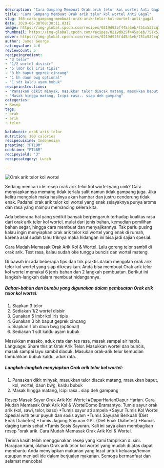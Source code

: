 ```yaml
---
description: "Cara Gampang Membuat Orak arik telor kol wortel Anti Gagal"
title: "Cara Gampang Membuat Orak arik telor kol wortel Anti Gagal"
slug: 366-cara-gampang-membuat-orak-arik-telor-kol-wortel-anti-gagal
date: 2020-06-30T08:30:11.831Z
image: https://img-global.cpcdn.com/recipes/0219d925f445a6eb/751x532cq70/orak-arik-telor-kol-wortel-foto-resep-utama.jpg
thumbnail: https://img-global.cpcdn.com/recipes/0219d925f445a6eb/751x532cq70/orak-arik-telor-kol-wortel-foto-resep-utama.jpg
cover: https://img-global.cpcdn.com/recipes/0219d925f445a6eb/751x532cq70/orak-arik-telor-kol-wortel-foto-resep-utama.jpg
author: James George
ratingvalue: 4.6
reviewcount: 5
recipeingredient:
- "3 telor"
- "1/2 wortel disisir"
- "5 lmbr kol iris tipis"
- "3 bh baput geprek cincang"
- "1 bh daun bwg optional"
- "1 sdt kaldu ayam bubuk"
recipeinstructions:
- "Panaskan dikit minyak, masukkan telor diacak matang, masukkan baput, kol, wortel, daun bwg, kaldu bubuk"
- "Masak hingga matang, Icipi rasa.. siap deh gampang"
categories:
- Resep
tags:
- orak
- arik
- telor

katakunci: orak arik telor 
nutrition: 100 calories
recipecuisine: Indonesian
preptime: "PT19M"
cooktime: "PT48M"
recipeyield: "3"
recipecategory: Lunch

---
```



![Orak arik telor kol wortel](https://img-global.cpcdn.com/recipes/0219d925f445a6eb/751x532cq70/orak-arik-telor-kol-wortel-foto-resep-utama.jpg)

Sedang mencari ide resep orak arik telor kol wortel yang unik? Cara menyiapkannya memang tidak terlalu sulit namun tidak gampang juga. Jika keliru mengolah maka hasilnya akan hambar dan justru cenderung tidak enak. Padahal orak arik telor kol wortel yang enak selayaknya punya aroma dan rasa yang mampu memancing selera kita.

Ada beberapa hal yang sedikit banyak berpengaruh terhadap kualitas rasa dari orak arik telor kol wortel, mulai dari jenis bahan, kemudian pemilihan bahan segar, hingga cara membuat dan menyajikannya. Tak perlu pusing kalau ingin menyiapkan orak arik telor kol wortel yang enak di rumah, karena asal sudah tahu triknya maka hidangan ini bisa jadi sajian spesial.

Cara Mudah Memasak Orak Arik Kol &amp; Wortel. Lalu goreng telor sambil di orak arik. Test rasa, kalau sudah oke tunggu buncis dan wortel mateng.


Di bawah ini ada beberapa tips dan trik praktis dalam mengolah orak arik telor kol wortel yang siap dikreasikan. Anda bisa membuat Orak arik telor kol wortel memakai 6 jenis bahan dan 2 langkah pembuatan. Berikut ini langkah-langkah dalam membuat hidangannya.

<!--inarticleads1-->

##### Bahan-bahan dan bumbu yang digunakan dalam pembuatan Orak arik telor kol wortel:

1. Siapkan 3 telor
1. Sediakan 1/2 wortel disisir
1. Gunakan 5 lmbr kol iris tipis
1. Gunakan 3 bh baput geprek cincang
1. Siapkan 1 bh daun bwg (optional)
1. Sediakan 1 sdt kaldu ayam bubuk


Masukkan masako, aduk rata dan tes rasa, masak sampai air habis. Language: Share this at Orak Arik Telor. Masukkan wortel dan buncis, masak sampai layu sambil diaduk. Masukan orak-arik telur kemudian tambahkan bubuk kaldu, aduk rata. 

<!--inarticleads2-->

##### Langkah-langkah menyiapkan Orak arik telor kol wortel:

1. Panaskan dikit minyak, masukkan telor diacak matang, masukkan baput, kol, wortel, daun bwg, kaldu bubuk
1. Masak hingga matang, Icipi rasa.. siap deh gampang


Resep Masak Sayur Orak Arik Kol Wortel #DapurHarianDapur Harian. Cara Mudah Memasak Orak Arik Kol &amp; WortelDomo Bramantyo. Tumis sayur orak arik (kol, sawi, telor, baso) *Tumis sayur ati ampela *Sayur Tumis Kol Wortel Spesial with telur puyuh dan sosis ayam *Tumis Sayuran Berkuah (Diet Enak Diabetes) *Tumis Jagung Sayuran GPL (Diet Enak Diabetes) *Buncis daging tumis sehat *Tumis Sosis Sayuran. Kali ini saya akan membagikan resep &#34;orak arik. Cara Mudah Memasak Orak Arik Kol &amp; Wortel. 

Terima kasih telah menggunakan resep yang kami tampilkan di sini. Harapan kami, olahan Orak arik telor kol wortel yang mudah di atas dapat membantu Anda menyiapkan makanan yang lezat untuk keluarga/teman ataupun menjadi ide dalam berjualan makanan. Semoga bermanfaat dan selamat mencoba!
